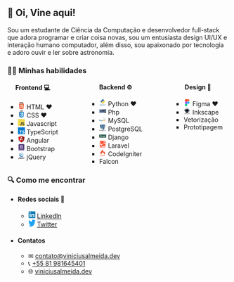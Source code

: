<h2>👋 Oi, Vine aqui!</h2>
<p>
    Sou um estudante de Ciência da Computação e desenvolvedor full-stack que adora
    programar e criar coisa novas, sou um entusiasta design UI/UX e interação humano
    computador, além disso, sou apaixonado por tecnologia e adoro ouvir e ler sobre
    astronomia.
</p>
<h3 style="margin-bottom: 0;">👨‍💻 Minhas habilidades</h3>
<ul style="display: flex; gap: 5em; margin: 0; padding: 0; list-style-type: none; text-align: center">
    <li>
        <h4>Frontend 💻</h4>
        <ul style="text-align: start; list-style-type: square;">
            <li>
                <img src="https://raw.githubusercontent.com/devicons/devicon/master/icons/html5/html5-original-wordmark.svg" alt="html5" width="16" height="16" />
                HTML ❤
            </li>
            <li>
                <img src="https://raw.githubusercontent.com/devicons/devicon/master/icons/css3/css3-original-wordmark.svg" alt="css3" width="16" height="16" />
                CSS ❤
            </li>
            <li>
                <img src="https://raw.githubusercontent.com/devicons/devicon/master/icons/javascript/javascript-original.svg" alt="javascript" width="16" height="16" /> 
                Javascript
            </li>
            <li>
                <img src="https://raw.githubusercontent.com/devicons/devicon/master/icons/typescript/typescript-original.svg" alt="typescript" width="16" height="16" />
                TypeScript
            </li>
            <li>
                <img src="https://raw.githubusercontent.com/devicons/devicon/master/icons/angularjs/angularjs-original.svg" alt="angular-js" width="16" height="16" />
                Angular
            </li>
            <li>
                <img src="https://github.com/devicons/devicon/raw/master/icons/bootstrap/bootstrap-plain-wordmark.svg" alt="bootstrap" width="16" height="16" />
                Bootstrap
            </li>
            <li>
                <img src="https://github.com/devicons/devicon/raw/master/icons/jquery/jquery-original-wordmark.svg" alt="jquery" width="16" height="16" />
                jQuery
            </li>
        </ul>
    </li>
    <li>
        <h4>Backend ⚙</h4>
        <ul style="text-align: start; list-style-type: square;">
            <li>
                <img src="https://raw.githubusercontent.com/devicons/devicon/master/icons/python/python-original-wordmark.svg" alt="python" width="16" height="16" />
                Python ❤
            </li>
            <li>
                <img src="https://raw.githubusercontent.com/devicons/devicon/master/icons/php/php-original.svg" alt="php" width="16" height="16" />
                Php
            </li>
            <li>
                <img src="https://raw.githubusercontent.com/devicons/devicon/master/icons/mysql/mysql-original-wordmark.svg" alt="mysql" width="16" height="16" />
                MySQL
            </li>
            <li>
                <img src="https://raw.githubusercontent.com//devicons/devicon/master/icons/postgresql/postgresql-original-wordmark.svg" alt="postgreSQL" width="16" height="16" />
                PostgreSQL
            </li>
            <li>
                <img src="https://raw.githubusercontent.com//devicons/devicon/master/icons/django/django-original.svg" alt="postgreSQL" width="16" height="16" />
                Django
            </li>
            <li>
                <img src="https://raw.githubusercontent.com/devicons/devicon/master/icons/laravel/laravel-plain-wordmark.svg" alt="laravel" width="16" height="16" />
                Laravel
            </li>
            <li>
                <img src="https://raw.githubusercontent.com/devicons/devicon/master/icons/codeigniter/codeigniter-plain-wordmark.svg" alt="codeigniter" width="16" height="16" />
                CodeIgniter
            </li>
            <li>
                Falcon
            </li>
        </ul>
    </li>
    <li>
        <h4>Design 🎨</h4>
        <ul style="text-align: start; list-style-type: square;">
            <li>
                <img src="https://raw.githubusercontent.com/devicons/devicon/master/icons/figma/figma-original.svg" alt="figma" width="16" height="16" />
                Figma ❤
            </li>
            <li>
                <img src="https://raw.githubusercontent.com/devicons/devicon/master/icons/inkscape/inkscape-original-wordmark.svg" alt="inkscape" width="16" height="16" />
                Inkscape
            </li>
            <li>
                Vetorização
            </li>
            <li>
                Prototipagem
            </li>
        </ul>
    </li>
</ul>
<h3>🔍 Como me encontrar</h3>
<ul>
    <li>
        <h4>Redes sociais 👥</h4>
        <ul>
            <li>
                <img src="https://raw.githubusercontent.com/devicons/devicon/master/icons/linkedin/linkedin-original.svg" alt="linkedin" width="16" height="16" />
                <a href="https://linkedin.com/in/vinesnts">LinkedIn</a>
            </li>
            <li>
                <img src="https://raw.githubusercontent.com/devicons/devicon/master/icons/twitter/twitter-original.svg" alt="linkedin" width="16" height="16" />
                <a href="https://twitter.com/vinesnts">Twitter</a>
            </li>
        </ul>
    </li>
    <li>
        <h4>Contatos</h4>
        <ul>
            <li>
                ✉ <a href="mailto:contato@viniciusalmeida.dev">contato@viniciusalmeida.dev</a>
            </li>
            <li>
                📞 <a href="https://wa.me/message/P2IWW4QTZN7TI1">+55 81 981645401</a>
            </li>
            <li>
                🌐 <a href="https:viniciusalmeida.dev">viniciusalmeida.dev</a>
            </li>
        </ul>
    </li>
</ul>
